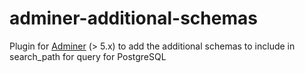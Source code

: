 # adminer-additional-schemas
Plugin for [Adminer](https://www.adminer.org/en/plugins/) (> 5.x) to add the additional schemas to include in search_path for query for PostgreSQL
